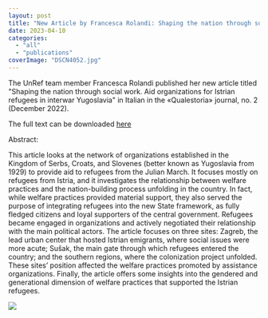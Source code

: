 ```yaml
---
layout: post
title: "New Article by Francesca Rolandi: Shaping the nation through social work. Aid organizations for Istrian refugees in interwar Yugoslavia"
date: 2023-04-10
categories: 
  - "all"
  - "publications"
coverImage: "DSCN4052.jpg"
---
```


The UnRef team member Francesca Rolandi published her new article titled "Shaping the nation through social work. Aid organizations for Istrian refugees in interwar Yugoslavia" in Italian in the «Qualestoria» journal, no. 2 (December 2022).

The full text can be downloaded [here](https://www.openstarts.units.it/bitstream/10077/34524/3/2_Qualestoria2_2022.pdf)

Abstract:

This article looks at the network of organizations established in the Kingdom of Serbs, Croats, and Slovenes (better known as Yugoslavia from 1929) to provide aid to refugees from the Julian March. It focuses mostly on refugees from Istria, and it investigates the relationship between welfare practices and the nation-building process unfolding in the country. In fact, while welfare practices provided material support, they also served the purpose of integrating refugees into the new State framework, as fully fledged citizens and loyal supporters of the central government. Refugees became engaged in organizations and actively negotiated their relationship with the main political actors. The article focuses on three sites: Zagreb, the lead urban center that hosted Istrian emigrants, where social issues were more acute; Sušak, the main gate through which refugees entered the country; and the southern regions, where the colonization project unfolded. These sites’ position affected the welfare practices promoted by assistance organizations. Finally, the article offers some insights into the gendered and generational dimension of welfare practices that supported the Istrian refugees.

![](../../../../assets/images/DSCN4052-1024x862.jpg)
